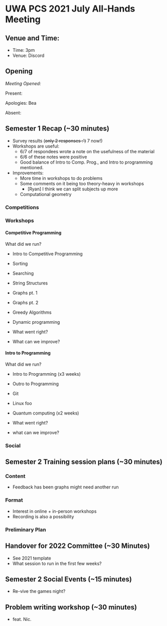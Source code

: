 # UWA PCS 2021 July All-Hands Meeting

## Venue and Time:

- Time: 3pm
- Venue: Discord

## Opening
*Meeting Opened:* 

Present: 

Apologies: Bea 

Absent:

## Semester 1 Recap (~30 minutes)
* Survey results (~~only 2 responses :')~~ 7 now!) 
* Workshops are useful:
  * 6/7 of respondees wrote a note on the usefulness of the material
  * 6/6 of these notes were positive
  * Good balance of Intro to Comp. Prog., and Intro to programming mentioned.  
* Improvements:
  * More time in workshops to do problems
  * Some comments on it being too theory-heavy in workshops
    * [Ryan] I think we can split subjects up more 
  * Computational geometry 

### Competitions 

### Workshops

#### Competitive Programming
What did we run? 
  * Intro to Competitive Programming
  * Sorting
  * Searching
  * String Structures
  * Graphs pt. 1
  * Graphs pt. 2 
  * Greedy Algorithms
  * Dynamic programming

* What went right? 
* What can we improve? 

#### Intro to Programming
What did we run? 
  * Intro to Programming (x3 weeks)
  * Outro to Programming
  * Git
  * Linux foo
  * Quantum computing (x2 weeks)

* What went right? 
* what can we improve? 

### Social

## Semester 2 Training session plans (~30 minutes)
### Content
* Feedback has been graphs might need another run

### Format
* Interest in online + in-person workshops
* Recording is also a possibility

### Preliminary Plan

## Handover for 2022 Committee (~30 Minutes) 
* See 2021 template 
* What session to run in the first few weeks? 

## Semester 2 Social Events (~15 minutes) 
* Re-vive the games night? 

## Problem writing workshop (~30 minutes) 
* feat. Nic.







